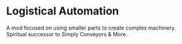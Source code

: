 # Logistical Automation
A mod focused on using smaller parts to create complex machinery. Spiritual successor to Simply Conveyors & More.
